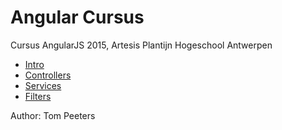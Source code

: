 # Angular Cursus

Cursus AngularJS 2015, Artesis Plantijn Hogeschool Antwerpen

 * [Intro](https://github.com/tomptrs/AngularCursus/tree/master/Intro)
 * [Controllers](https://github.com/tomptrs/AngularCursus/tree/master/Controllers)
 * [Services](https://github.com/tomptrs/AngularCursus/tree/master/service)
 * [Filters](https://github.com/tomptrs/AngularCursus/tree/master/Filters)
 
  
 


Author: Tom Peeters
